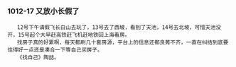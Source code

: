 ### 1012-17 又放小长假了
```
   12号下午请假飞长白山去玩了，13号去了西坡，看到了天池，14号去北坡，可惜天池没开，15号起个大早赶高铁赶飞机赶地铁回上海看房。
   找房子真的好累啊，每天都刷几十套房源，平台上的信息还都良莠不齐，一直在纠结到底要住得好一点还是凑合一下等自己买房子。
   《找自己》陶喆。
```
